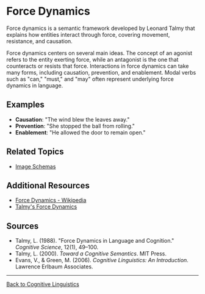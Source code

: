 # Force Dynamics

Force dynamics is a semantic framework developed by Leonard Talmy that explains how entities interact through force, covering movement, resistance, and causation.

Force dynamics centers on several main ideas. The concept of an agonist refers to the entity exerting force, while an antagonist is the one that counteracts or resists that force. Interactions in force dynamics can take many forms, including causation, prevention, and enablement. Modal verbs such as "can," "must," and "may" often represent underlying force dynamics in language.

## Examples

- **Causation**: "The wind blew the leaves away."
- **Prevention**: "She stopped the ball from rolling."
- **Enablement**: "He allowed the door to remain open."

## Related Topics

- [Image Schemas](Image-Schemas.md)

## Additional Resources

- [Force Dynamics - Wikipedia](https://en.wikipedia.org/wiki/Force_dynamics)
- [Talmy's Force Dynamics](http://www.talmian.org/force-dynamics/)

## Sources

- Talmy, L. (1988). "Force Dynamics in Language and Cognition." *Cognitive Science*, 12(1), 49–100.
- Talmy, L. (2000). *Toward a Cognitive Semantics*. MIT Press.
- Evans, V., & Green, M. (2006). *Cognitive Linguistics: An Introduction*. Lawrence Erlbaum Associates.

---

[Back to Cognitive Linguistics](../README.md)
